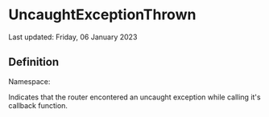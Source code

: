 #  UncaughtExceptionThrown
Last updated: Friday, 06 January 2023

## Definition
Namespace: 

Indicates that the router encontered an uncaught exception while calling it's callback function.

